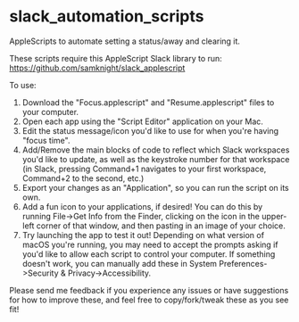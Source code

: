 # slack_automation_scripts
AppleScripts to automate setting a status/away and clearing it.

These scripts require this AppleScript Slack library to run: https://github.com/samknight/slack_applescript

To use:
1. Download the "Focus.applescript" and "Resume.applescript" files to your computer.
2. Open each app using the "Script Editor" application on your Mac.
3. Edit the status message/icon you'd like to use for when you're having "focus time".
4. Add/Remove the main blocks of code to reflect which Slack workspaces you'd like to update, as well as the keystroke number for that workspace (in Slack, pressing Command+1 navigates to your first workspace, Command+2 to the second, etc.)
5. Export your changes as an "Application", so you can run the script on its own.
6. Add a fun icon to your applications, if desired!  You can do this by running File->Get Info from the Finder, clicking on the icon in the upper-left corner of that window, and then pasting in an image of your choice.
7. Try launching the app to test it out!  Depending on what version of macOS you're running, you may need to accept the prompts asking if you'd like to allow each script to control your computer.  If something doesn't work, you can manually add these in System Preferences->Security & Privacy->Accessibility.

Please send me feedback if you experience any issues or have suggestions for how to improve these, and feel free to copy/fork/tweak these as you see fit!
